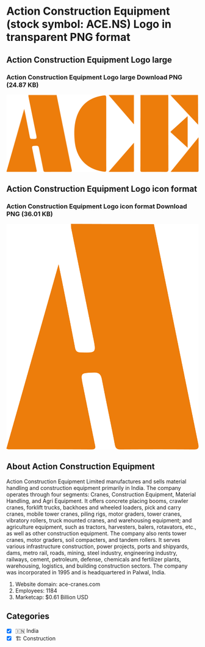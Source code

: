 # Action Construction Equipment (stock symbol: ACE.NS) Logo in transparent PNG format

## Action Construction Equipment Logo large

### Action Construction Equipment Logo large Download PNG (24.87 KB)

![Action Construction Equipment Logo large Download PNG (24.87 KB)](/img/orig/ACE.NS_BIG-7c360ef0.png)

## Action Construction Equipment Logo icon format

### Action Construction Equipment Logo icon format Download PNG (36.01 KB)

![Action Construction Equipment Logo icon format Download PNG (36.01 KB)](/img/orig/ACE.NS-6dc6b9a5.png)

## About Action Construction Equipment

Action Construction Equipment Limited manufactures and sells material handling and construction equipment primarily in India. The company operates through four segments: Cranes, Construction Equipment, Material Handling, and Agri Equipment. It offers concrete placing booms, crawler cranes, forklift trucks, backhoes and wheeled loaders, pick and carry cranes, mobile tower cranes, piling rigs, motor graders, tower cranes, vibratory rollers, truck mounted cranes, and warehousing equipment; and agriculture equipment, such as tractors, harvesters, balers, rotavators, etc., as well as other construction equipment. The company also rents tower cranes, motor graders, soil compacters, and tandem rollers. It serves various infrastructure construction, power projects, ports and shipyards, dams, metro rail, roads, mining, steel industry, engineering industry, railways, cement, petroleum, defense, chemicals and fertilizer plants, warehousing, logistics, and building construction sectors. The company was incorporated in 1995 and is headquartered in Palwal, India.

1. Website domain: ace-cranes.com
2. Employees: 1184
3. Marketcap: $0.61 Billion USD


## Categories
- [x] 🇮🇳 India
- [x] 🏗 Construction
